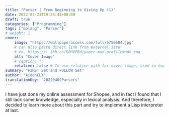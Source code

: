 ```yaml
---
title: "Parser | From Beginning to Giving Up (1)"
date: 2022-03-21T19:33:41+08:00
draft: true
categories: ["Programming"]
tags: ["Golang", "Parser"]
# weight: 1
cover:
    image: "https://wallpaperaccess.com/full/5750684.jpg"
    # can also paste direct link from external site
    # ex. https://i.ibb.co/K0HVPBd/paper-mod-profilemode.png
    alt: "Cover Image"
    # caption: ""
    relative: false # To use relative path for cover image, used in hugo Page-bundles
summary: "FIRST Set and FOLLOW Set"
author: "AidenCLX"
translationKey: "20220402Parsers"
---
```


I have just done my online assessment for Shopee, and in fact I found that I still lack some knowledge, especially in lexical analysis. And therefore, I decided to learn more about this part and try to implement a Lisp interpreter at last.

